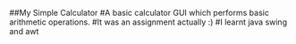 ##My Simple Calculator 
#A basic calculator GUI which performs basic arithmetic operations. 
#It was an assignment actually :)
#I learnt java swing and awt
